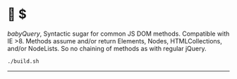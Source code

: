 # :baby_bottle: $

_babyQuery_, Syntactic sugar for common JS DOM methods. Compatible with IE >8. Methods assume and/or return Elements, Nodes, HTMLCollections, and/or NodeLists. So no chaining of methods as with regular jQuery.

```bash
./build.sh
```

***
